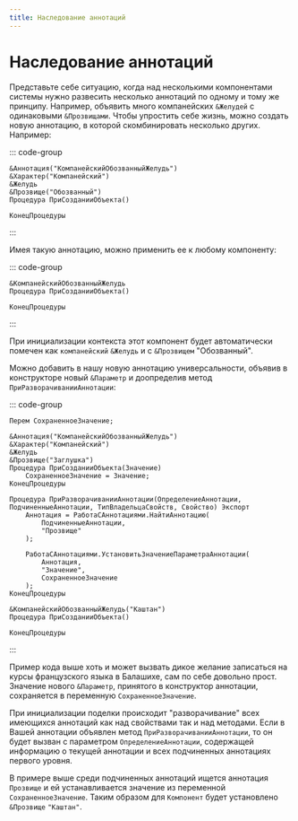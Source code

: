 ```yaml
---
title: Наследование аннотаций
---
```


# Наследование аннотаций

Представьте себе ситуацию, когда над несколькими компонентами системы нужно развесить несколько аннотаций по одному и тому же принципу. Например, объявить много компанейских `&Желудей` с одинаковыми `&Прозвищами`. Чтобы упростить себе жизнь, можно создать новую аннотацию, в которой скомбинировать несколько других. Например:

::: code-group

```bsl [Классы/МояАннотация.os]
&Аннотация("КомпанейскийОбозванныйЖелудь")
&Характер("Компанейский")
&Желудь
&Прозвище("Обозванный")
Процедура ПриСозданииОбъекта()

КонецПроцедуры
```

:::

Имея такую аннотацию, можно применить ее к любому компоненту:

::: code-group

```bsl [Классы/Компонент.os]
&КомпанейскийОбозванныйЖелудь
Процедура ПриСозданииОбъекта()

КонецПроцедуры
```

:::

При инициализации контекста этот компонент будет автоматически помечен как `компанейский` `&Желудь` и с `&Прозвищем` "Обозванный".

Можно добавить в нашу новую аннотацию универсальности, объявив в конструкторе новый `&Параметр` и доопределив метод `ПриРазворачиванииАннотации`:

::: code-group

```bsl [Классы/МояАннотация.os]
Перем СохраненноеЗначение;

&Аннотация("КомпанейскийОбозванныйЖелудь")
&Характер("Компанейский")
&Желудь
&Прозвище("Заглушка")
Процедура ПриСозданииОбъекта(Значение)
    СохраненноеЗначение = Значение;
КонецПроцедуры

Процедура ПриРазворачиванииАннотации(ОпределениеАннотации, ПодчиненныеАннотации, ТипВладельцаСвойств, Свойство) Экспорт
    Аннотация = РаботаСАннотациями.НайтиАннотацию(
        ПодчиненныеАннотации,
        "Прозвище"
    );

    РаботаСАннотациями.УстановитьЗначениеПараметраАннотации(
        Аннотация,
        "Значение",
        СохраненноеЗначение
    );
КонецПроцедуры
```

```bsl [Классы/Компонент.os]
&КомпанейскийОбозванныйЖелудь("Каштан")
Процедура ПриСозданииОбъекта()

КонецПроцедуры
```

:::

Пример кода выше хоть и может вызвать дикое желание записаться на курсы французского языка в Балашихе, сам по себе довольно прост. Значение нового `&Параметр`, принятого в конструктор аннотации, сохраняется в переменную `СохраненноеЗначение`.

При инициализации поделки происходит "разворачивание" всех имеющихся аннотаций как над свойствами так и над методами. Если в Вашей аннотации объявлен метод `ПриРазворачиванииАннотации`, то он будет вызван с параметром `ОпределениеАннотации`, содержащей информацию о текущей аннотации и всех подчиненных аннотациях первого уровня.

В примере выше среди подчиненных аннотаций ищется аннотация `Прозвище` и ей устанавливается значение из переменной `СохраненноеЗначение`. Таким образом для `Компонент` будет установлено `&Прозвище` `"Каштан"`.
